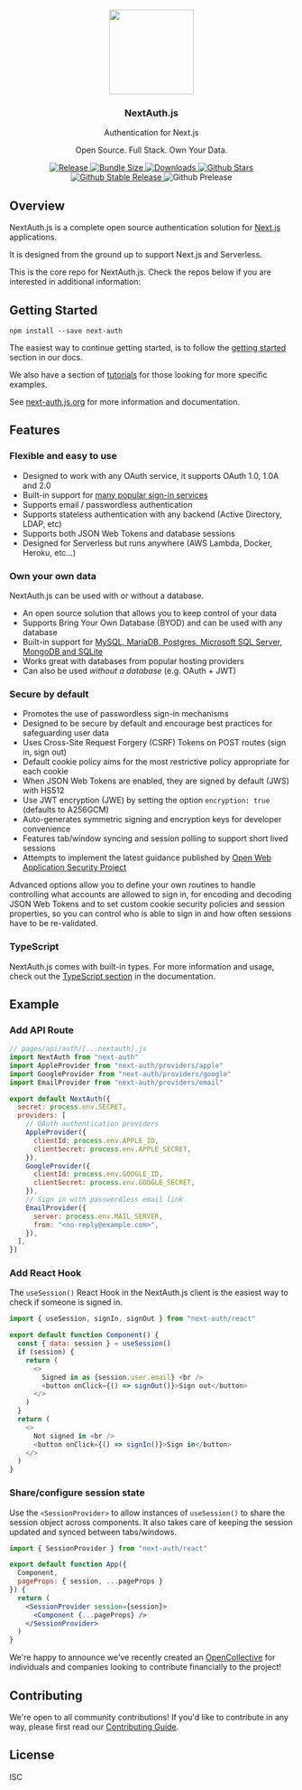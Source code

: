 <p align="center">
   <br/>
   <a href="https://next-auth.js.org" target="_blank"><img width="150px" src="https://next-auth.js.org/img/logo/logo-sm.png" /></a>
   <h3 align="center">NextAuth.js</h3>
   <p align="center">Authentication for Next.js</p>
   <p align="center">
   Open Source. Full Stack. Own Your Data.
   </p>
   <p align="center" style="align: center;">
      <a href="https://github.com/nextauthjs/next-auth/actions/workflows/release.yml?query=workflow%3ARelease">
        <img src="https://github.com/nextauthjs/next-auth/actions/workflows/release.yml/badge.svg" alt="Release" />
      </a>
      <a href="https://bundlephobia.com/result?p=next-auth">
        <img src="https://img.shields.io/bundlephobia/minzip/next-auth" alt="Bundle Size"/>
      </a>
      <a href="https://www.npmtrends.com/next-auth">
        <img src="https://img.shields.io/npm/dm/next-auth" alt="Downloads" />
      </a>
      <a href="https://github.com/nextauthjs/next-auth/stargazers">
        <img src="https://img.shields.io/github/stars/nextauthjs/next-auth" alt="Github Stars" />
      </a>
      <a href="https://www.npmjs.com/package/next-auth">
        <img src="https://img.shields.io/github/v/release/nextauthjs/next-auth?label=latest" alt="Github Stable Release" />
      </a>
      <img src="https://img.shields.io/github/v/release/nextauthjs/next-auth?include_prereleases&label=prerelease&sort=semver" alt="Github Prelease" />
   </p>
</p>

## Overview

NextAuth.js is a complete open source authentication solution for [Next.js](http://nextjs.org/) applications.

It is designed from the ground up to support Next.js and Serverless.

This is the core repo for NextAuth.js. Check the repos below if you are interested in additional information:


## Getting Started

```
npm install --save next-auth
```

The easiest way to continue getting started, is to follow the [getting started](https://next-auth.js.org/getting-started/example) section in our docs.

We also have a section of [tutorials](https://next-auth.js.org/tutorials) for those looking for more specific examples.

See [next-auth.js.org](https://next-auth.js.org) for more information and documentation.

## Features

### Flexible and easy to use

- Designed to work with any OAuth service, it supports OAuth 1.0, 1.0A and 2.0
- Built-in support for [many popular sign-in services](https://next-auth.js.org/providers/overview)
- Supports email / passwordless authentication
- Supports stateless authentication with any backend (Active Directory, LDAP, etc)
- Supports both JSON Web Tokens and database sessions
- Designed for Serverless but runs anywhere (AWS Lambda, Docker, Heroku, etc…)

### Own your own data

NextAuth.js can be used with or without a database.

- An open source solution that allows you to keep control of your data
- Supports Bring Your Own Database (BYOD) and can be used with any database
- Built-in support for [MySQL, MariaDB, Postgres, Microsoft SQL Server, MongoDB and SQLite](https://next-auth.js.org/configuration/databases)
- Works great with databases from popular hosting providers
- Can also be used _without a database_ (e.g. OAuth + JWT)

### Secure by default

- Promotes the use of passwordless sign-in mechanisms
- Designed to be secure by default and encourage best practices for safeguarding user data
- Uses Cross-Site Request Forgery (CSRF) Tokens on POST routes (sign in, sign out)
- Default cookie policy aims for the most restrictive policy appropriate for each cookie
- When JSON Web Tokens are enabled, they are signed by default (JWS) with HS512
- Use JWT encryption (JWE) by setting the option `encryption: true` (defaults to A256GCM)
- Auto-generates symmetric signing and encryption keys for developer convenience
- Features tab/window syncing and session polling to support short lived sessions
- Attempts to implement the latest guidance published by [Open Web Application Security Project](https://owasp.org)

Advanced options allow you to define your own routines to handle controlling what accounts are allowed to sign in, for encoding and decoding JSON Web Tokens and to set custom cookie security policies and session properties, so you can control who is able to sign in and how often sessions have to be re-validated.

### TypeScript

NextAuth.js comes with built-in types. For more information and usage, check out
the [TypeScript section](https://next-auth.js.org/getting-started/typescript) in the documentation.

## Example

### Add API Route

```javascript
// pages/api/auth/[...nextauth].js
import NextAuth from "next-auth"
import AppleProvider from "next-auth/providers/apple"
import GoogleProvider from "next-auth/providers/google"
import EmailProvider from "next-auth/providers/email"

export default NextAuth({
  secret: process.env.SECRET,
  providers: [
    // OAuth authentication providers
    AppleProvider({
      clientId: process.env.APPLE_ID,
      clientSecret: process.env.APPLE_SECRET,
    }),
    GoogleProvider({
      clientId: process.env.GOOGLE_ID,
      clientSecret: process.env.GOOGLE_SECRET,
    }),
    // Sign in with passwordless email link
    EmailProvider({
      server: process.env.MAIL_SERVER,
      from: "<no-reply@example.com>",
    }),
  ],
})
```

### Add React Hook

The `useSession()` React Hook in the NextAuth.js client is the easiest way to check if someone is signed in.

```javascript
import { useSession, signIn, signOut } from "next-auth/react"

export default function Component() {
  const { data: session } = useSession()
  if (session) {
    return (
      <>
        Signed in as {session.user.email} <br />
        <button onClick={() => signOut()}>Sign out</button>
      </>
    )
  }
  return (
    <>
      Not signed in <br />
      <button onClick={() => signIn()}>Sign in</button>
    </>
  )
}
```

### Share/configure session state

Use the `<SessionProvider>` to allow instances of `useSession()` to share the session object across components. It also takes care of keeping the session updated and synced between tabs/windows.

```jsx title="pages/_app.js"
import { SessionProvider } from "next-auth/react"

export default function App({
  Component, 
  pageProps: { session, ...pageProps }
}) {
  return (
    <SessionProvider session={session}>
      <Component {...pageProps} />
    </SessionProvider>
  )
}
```

We're happy to announce we've recently created an [OpenCollective](https://opencollective.com/nextauth) for individuals and companies looking to contribute financially to the project!



## Contributing

We're open to all community contributions! If you'd like to contribute in any way, please first read
our [Contributing Guide](https://github.com/nextauthjs/next-auth/blob/main/CONTRIBUTING.md).

## License

ISC
